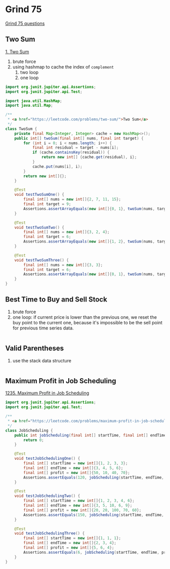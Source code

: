 Grind 75
====

[Grind 75 questions](https://www.techinterviewhandbook.org/grind75)

## Two Sum

[1. Two Sum](https://leetcode.com/problems/two-sum/)

1. brute force
2. using hashmap to cache the index of `complement`
   1. two loop
   2. one loop

```java
import org.junit.jupiter.api.Assertions;
import org.junit.jupiter.api.Test;

import java.util.HashMap;
import java.util.Map;

/**
 * <a href="https://leetcode.com/problems/two-sum/">Two Sum</a> 
 */
class TwoSum {
    private final Map<Integer, Integer> cache = new HashMap<>();
    public int[] twoSum(final int[] nums, final int target) {
        for (int i = 0; i < nums.length; i++) {
            final int residual = target - nums[i];
            if (cache.containsKey(residual)) {
                return new int[] {cache.get(residual), i};
            }
            cache.put(nums[i], i);
        }
        return new int[]{};
    }

    @Test
    void testTwoSumOne() {
        final int[] nums = new int[]{2, 7, 11, 15};
        final int target = 9;
        Assertions.assertArrayEquals(new int[]{0, 1}, twoSum(nums, target));
    }

    @Test
    void testTwoSumTwo() {
        final int[] nums = new int[]{3, 2, 4};
        final int target = 6;
        Assertions.assertArrayEquals(new int[]{1, 2}, twoSum(nums, target));
    }

    @Test
    void testTwoSumThree() {
        final int[] nums = new int[]{3, 3};
        final int target = 6;
        Assertions.assertArrayEquals(new int[]{0, 1}, twoSum(nums, target));
    }
}
```

## Best Time to Buy and Sell Stock

1. brute force
2. one loop: if current price is lower than the previous one, we reset the buy point to the current one, because it's impossible to be the sell point for previous time series data.

```java

```

## Valid Parentheses

1. use the stack data structure

```java

```

## Maximum Profit in Job Scheduling

[1235. Maximum Profit in Job Scheduling](https://leetcode.com/problems/maximum-profit-in-job-scheduling/)

```java
import org.junit.jupiter.api.Assertions;
import org.junit.jupiter.api.Test;

/**
 * <a href="https://leetcode.com/problems/maximum-profit-in-job-scheduling/">Maximum Profit in Job Scheduling</a> 
 */
class JobScheduling {
    public int jobScheduling(final int[] startTime, final int[] endTime, final int[] profit) {
        return 0;
    }

    @Test
    void testJobSchedulingOne() {
        final int[] startTime = new int[]{1, 2, 3, 3};
        final int[] endTime = new int[]{3, 4, 5, 6};
        final int[] profit = new int[]{50, 10, 40, 70};
        Assertions.assertEquals(120, jobScheduling(startTime, endTime, profit));
    }

    @Test
    void testJobSchedulingTwo() {
        final int[] startTime = new int[]{1, 2, 3, 4, 6};
        final int[] endTime = new int[]{3, 5, 10, 6, 9};
        final int[] profit = new int[]{20, 20, 100, 70, 60};
        Assertions.assertEquals(150, jobScheduling(startTime, endTime, profit));
    }

    @Test
    void testJobSchedulingThree() {
        final int[] startTime = new int[]{1, 1, 1};
        final int[] endTime = new int[]{2, 3, 4};
        final int[] profit = new int[]{5, 6, 4};
        Assertions.assertEquals(6, jobScheduling(startTime, endTime, profit));
    }
}
```


